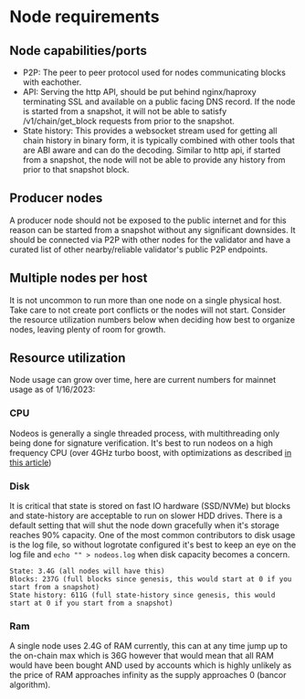 # Node requirements

## Node capabilities/ports
- P2P: The peer to peer protocol used for nodes communicating blocks with eachother.
- API: Serving the http API, should be put behind nginx/haproxy terminating SSL and available on a public facing DNS record.  If the node is started from a snapshot, it will not be able to satisfy /v1/chain/get_block requests from prior to the snapshot.
- State history: This provides a websocket stream used for getting all chain history in binary form, it is typically combined with other tools that are ABI aware and can do the decoding.  Similar to http api, if started from a snapshot, the node will not be able to provide any history from prior to that snapshot block.

## Producer nodes
A producer node should not be exposed to the public internet and for this reason can be started from a snapshot without any significant downsides.  It should be connected via P2P with other nodes for the validator and have a curated list of other nearby/reliable validator's public P2P endpoints.

## Multiple nodes per host
It is not uncommon to run more than one node on a single physical host.  Take care to not create port conflicts or the nodes will not start.  Consider the resource utilization numbers below when deciding how best to organize nodes, leaving plenty of room for growth.

## Resource utilization
Node usage can grow over time, here are current numbers for mainnet usage as of 1/16/2023:

### CPU
Nodeos is generally a single threaded process, with multithreading only being done for signature verification.  It's best to run nodeos on a high frequency CPU (over 4GHz turbo boost, with optimizations as described [in this article](https://github.com/poplexity/bp-performance))

### Disk
It is critical that state is stored on fast IO hardware (SSD/NVMe) but blocks and state-history are acceptable to run on slower HDD drives.  There is a default setting that will shut the node down gracefully when it's storage reaches 90% capacity.  One of the most common contributors to disk usage is the log file, so without logrotate configured it's best to keep an eye on the log file and `echo "" > nodeos.log` when disk capacity becomes a concern.
```text
State: 3.4G (all nodes will have this)
Blocks: 237G (full blocks since genesis, this would start at 0 if you start from a snapshot)
State history: 611G (full state-history since genesis, this would start at 0 if you start from a snapshot)
```

### Ram
A single node uses 2.4G of RAM currently, this can at any time jump up to the on-chain max which is 36G however that would mean that all RAM would have been bought AND used by accounts which is highly unlikely as the price of RAM approaches infinity as the supply approaches 0 (bancor algorithm).
